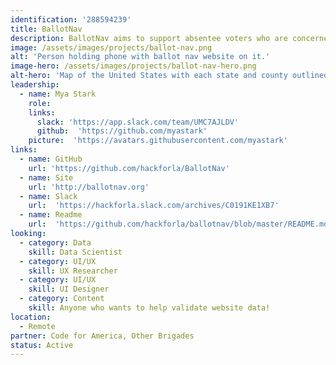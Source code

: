 ```yaml
---
identification: '288594239'
title: BallotNav
description: BallotNav aims to support absentee voters who are concerned about the present reliability of the USPS by addressing limitations caused by conflicting information from the media, hard to navigate government websites, and statewide regulations, with an efficient way to get accurate information about where, when and how to deliver your ballot in person.<br><br>This will take dedicated partners across the country to keep this resource up to date by daily monitoring of Secretary of State and county registrar websites across all 50 states and 3,007 counties through November 3rd (X number of days left). The end result will be a clear path to action for those who need it most.<br><br>This task is nearly impossible, but no one is coming. It’s up to us to save our democracy, and we can do it.
image: /assets/images/projects/ballot-nav.png
alt: 'Person holding phone with ballot nav website on it.'
image-hero: /assets/images/projects/ballot-nav-hero.png
alt-hero: 'Map of the United States with each state and county outlined.'
leadership:
  - name: Mya Stark
    role: 
    links:
      slack: 'https://app.slack.com/team/UMC7AJLDV'
      github:  'https://github.com/myastark'
    picture:  'https://avatars.githubusercontent.com/myastark'
links:
  - name: GitHub
    url: 'https://github.com/hackforla/BallotNav'
  - name: Site
    url: 'http://ballotnav.org'
  - name: Slack
    url:  'https://hackforla.slack.com/archives/C0191KE1XB7'
  - name: Readme
    url:  'https://github.com/hackforla/ballotnav/blob/master/README.md'
looking: 
  - category: Data
    skill: Data Scientist
  - category: UI/UX
    skill: UX Researcher
  - category: UI/UX
    skill: UI Designer
  - category: Content
    skill: Anyone who wants to help validate website data!
location: 
  - Remote
partner: Code for America, Other Brigades
status: Active
---
```

